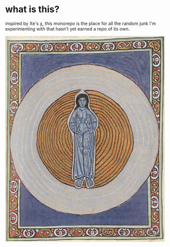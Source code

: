 # what is this?

inspired by Xe's [x](https://github.com/Xe/x), this monorepo is the place for all the random junk I'm experimenting with that hasn't yet earned a repo of its own.

![](./.v/hildy.jpeg)